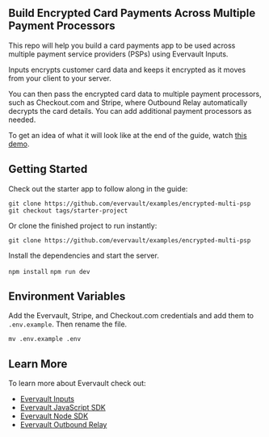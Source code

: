 ## Build Encrypted Card Payments Across Multiple Payment Processors

This repo will help you build a card payments app to be used across multiple payment service providers (PSPs) using Evervault Inputs.

Inputs encrypts customer card data and keeps it encrypted as it moves from your client to your server.

You can then pass the encrypted card data to multiple payment processors, such as Checkout.com and Stripe, where Outbound Relay automatically decrypts the card details. You can add additional payment processors as needed.

To get an idea of what it will look like at the end of the guide, watch [this demo](https://www.youtube.com/watch?v=FQ8_ZDBJdTM).

## Getting Started

Check out the starter app to follow along in the guide:

`git clone https://github.com/evervault/examples/encrypted-multi-psp`
`git checkout tags/starter-project`

Or clone the finished project to run instantly:

`git clone https://github.com/evervault/examples/encrypted-multi-psp`

Install the dependencies and start the server.

`npm install`
`npm run dev`

## Environment Variables

Add the Evervault, Stripe, and Checkout.com credentials and add them to `.env.example`. Then rename the file.

`mv .env.example .env`

## Learn More

To learn more about Evervault check out:

- [Evervault Inputs](https://docs.evervault.com/products/inputs)
- [Evervault JavaScript SDK](https://docs.evervault.com/sdks/javascript)
- [Evervault Node SDK](https://docs.evervault.com/sdks/nodejs)
- [Evervault Outbound Relay](https://docs.evervault.com/products/outbound-relay)
